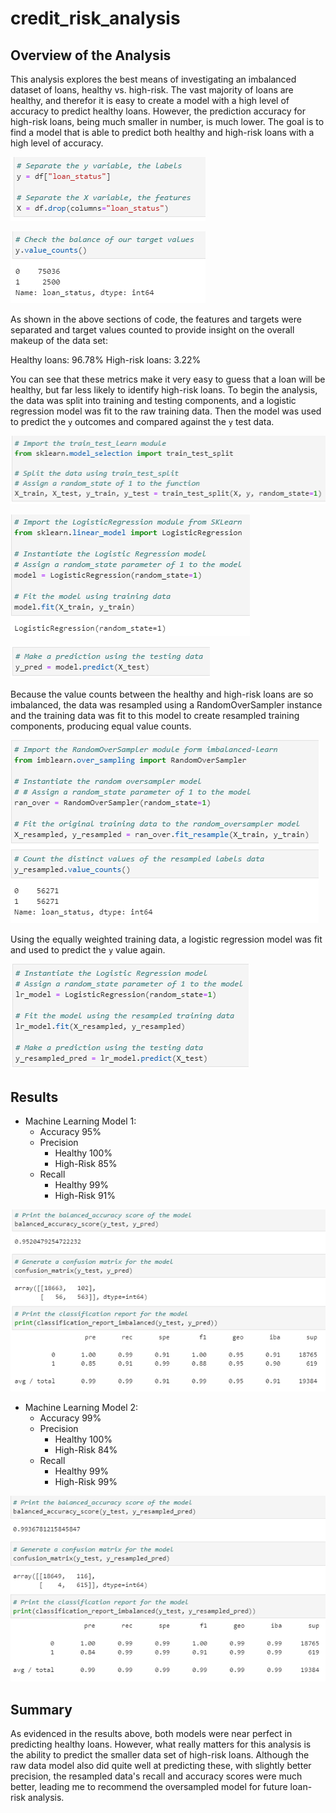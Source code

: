 # credit_risk_analysis

## Overview of the Analysis

This analysis explores the best means of investigating an imbalanced dataset of loans, healthy vs. high-risk. The vast majority of loans are healthy, and therefor it is easy to create a model with a high level of accuracy to predict healthy loans. However, the prediction accuracy for high-risk loans, being much smaller in number, is much lower. The goal is to find a model that is able to predict both healthy and high-risk loans with a high level of accuracy.

![Separating features from targets](/Images/1.PNG)

![Target value counts](/Images/2.PNG)

As shown in the above sections of code, the features and targets were separated and target values counted to provide insight on the overall makeup of the data set:

Healthy loans:   96.78%
High-risk loans:  3.22%

You can see that these metrics make it very easy to guess that a loan will be healthy, but far less likely to identify high-risk loans. To begin the analysis, the data was split into training and testing components, and a logistic regression model was fit to the raw training data. Then the model was used to predict the `y` outcomes and compared against the `y` test data.

![Train test split](/Images/3.PNG)

![Raw data model](/Images/4.PNG)

![Raw data prediction](/Images/5.PNG)

Because the value counts between the healthy and high-risk loans are so imbalanced, the data was resampled using a RandomOverSampler instance and the training data was fit to this model to create resampled training components, producing equal value counts.

![Resampled value counts](/Images/6.PNG)

Using the equally weighted training data, a logistic regression model was fit and used to predict the `y` value again.

![Resampled prediction](/Images/7.PNG)

## Results

* Machine Learning Model 1:
  * Accuracy      95%
  * Precision
    * Healthy    100%
    * High-Risk   85%
  * Recall 
    * Healthy     99%
    * High-Risk   91%

![Model 1 results](/Images/8.PNG)

* Machine Learning Model 2:
  * Accuracy      99%
  * Precision
    * Healthy    100%
    * High-Risk   84%
  * Recall 
    * Healthy     99%
    * High-Risk   99%
  
![Model 2 results](/Images/9.PNG)

## Summary

As evidenced in the results above, both models were near perfect in predicting healthy loans. However, what really matters for this analysis is the ability to predict the smaller data set of high-risk loans. Although the raw data model also did quite well at predicting these, with slightly better precision, the resampled data's recall and accuracy scores were much better, leading me to recommend the oversampled model for future loan-risk analysis.
